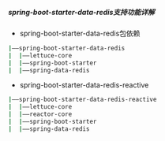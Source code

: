 ##### spring-boot-starter-data-redis支持功能详解

- spring-boot-starter-data-redis包依赖

```sh
|——spring-boot-starter-data-redis
|  |——lettuce-core
|  |——spring-boot-starter
|  |——spring-data-redis

```

- spring-boot-starter-data-redis-reactive

```sh
|——spring-boot-starter-data-redis-reactive
|  |——lettuce-core
|  |——reactor-core
|  |——spring-boot-starter
|  |——spring-data-redis
```

